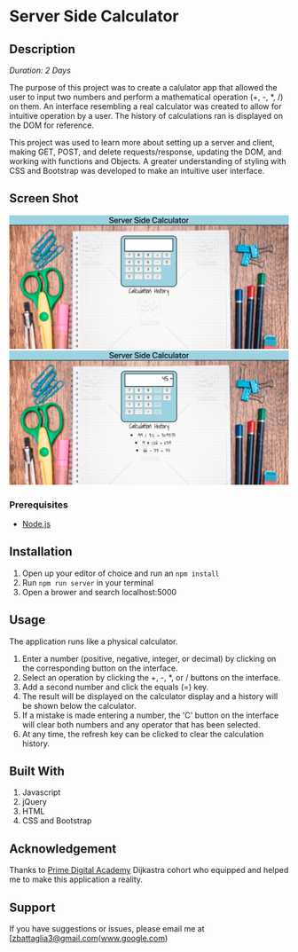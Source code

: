 # Server Side Calculator

## Description

_Duration: 2 Days_

The purpose of this project was to create a calulator app that allowed the user to input two numbers and perform a mathematical operation (+, -, *, /) on them. An interface resembling a real calculator was created to allow for intuitive operation by a user. The history of calculations ran is displayed on the DOM for reference.

This project was used to learn more about setting up a server and client, making GET, POST, and delete requests/response, updating the DOM, and working with functions and Objects. A greater understanding of styling with CSS and Bootstrap was developed to make an intuitive user interface.

## Screen Shot

![Calculator View](images/Calculator.png)
![In Use Example](images/ExampleInUse.png)

### Prerequisites

- [Node.js](https://nodejs.org/en/)

## Installation

1. Open up your editor of choice and run an `npm install`
2. Run `npm run server` in your terminal
3. Open a brower and search localhost:5000

## Usage
The application runs like a physical calculator.

1. Enter a number (positive, negative, integer, or decimal) by clicking on the corresponding button on the interface.
2. Select an operation by clicking the +, -, *, or / buttons on the interface.
3. Add a second number and click the equals (=) key.
4. The result will be displayed on the calculator display and a history will be shown below the calculator.
5. If a mistake is made entering a number, the 'C' button on the interface will clear both numbers and any operator that has been selected.
6. At any time, the refresh key can be clicked to clear the calculation history.


## Built With

1. Javascript
2. jQuery
3. HTML
4. CSS and Bootstrap

## Acknowledgement
Thanks to [Prime Digital Academy](www.primeacademy.io) Dijkastra cohort who equipped and helped me to make this application a reality.

## Support
If you have suggestions or issues, please email me at [zbattaglia3@gmail.com(www.google.com)
